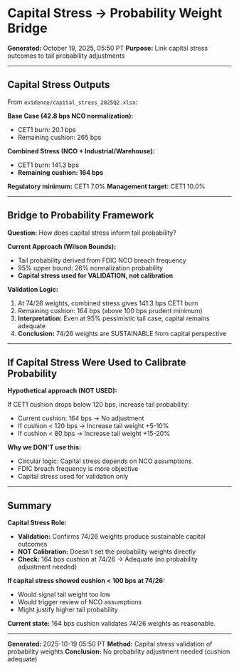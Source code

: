 # Capital Stress → Probability Weight Bridge

**Generated:** October 19, 2025, 05:50 PT
**Purpose:** Link capital stress outcomes to tail probability adjustments

---

## Capital Stress Outputs

From `evidence/capital_stress_2025Q2.xlsx`:

**Base Case (42.8 bps NCO normalization):**
- CET1 burn: 20.1 bps
- Remaining cushion: 265 bps

**Combined Stress (NCO + Industrial/Warehouse):**
- CET1 burn: 141.3 bps
- **Remaining cushion: 164 bps**

**Regulatory minimum:** CET1 7.0%
**Management target:** CET1 10.0%

---

## Bridge to Probability Framework

**Question:** How does capital stress inform tail probability?

**Current Approach (Wilson Bounds):**
- Tail probability derived from FDIC NCO breach frequency
- 95% upper bound: 26% normalization probability
- **Capital stress used for VALIDATION, not calibration**

**Validation Logic:**
1. At 74/26 weights, combined stress gives 141.3 bps CET1 burn
2. Remaining cushion: 164 bps (above 100 bps prudent minimum)
3. **Interpretation:** Even at 95% pessimistic tail case, capital remains adequate
4. **Conclusion:** 74/26 weights are SUSTAINABLE from capital perspective

---

## If Capital Stress Were Used to Calibrate Probability

**Hypothetical approach (NOT USED):**

If CET1 cushion drops below 120 bps, increase tail probability:
- Current cushion: 164 bps → No adjustment
- If cushion < 120 bps → Increase tail weight +5-10%
- If cushion < 80 bps → Increase tail weight +15-20%

**Why we DON'T use this:**
- Circular logic: Capital stress depends on NCO assumptions
- FDIC breach frequency is more objective
- Capital stress used for validation only

---

## Summary

**Capital Stress Role:**
- **Validation:** Confirms 74/26 weights produce sustainable capital outcomes
- **NOT Calibration:** Doesn't set the probability weights directly
- **Check:** 164 bps cushion at 74/26 → Adequate (no probability adjustment needed)

**If capital stress showed cushion < 100 bps at 74/26:**
- Would signal tail weight too low
- Would trigger review of NCO assumptions
- Might justify higher tail probability

**Current state:** 164 bps cushion validates 74/26 weights as reasonable.

---

**Generated:** 2025-10-19 05:50 PT
**Method:** Capital stress validation of probability weights
**Conclusion:** No probability adjustment needed (cushion adequate)
